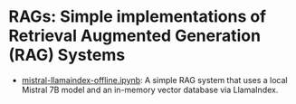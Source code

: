 # RAGs: Simple implementations of Retrieval Augmented Generation (RAG) Systems

- [mistral-llamaindex-offline.ipynb](mistral-llamaindex-offline.ipynb): A simple RAG system that uses a local Mistral 7B model and an in-memory vector database via LlamaIndex.